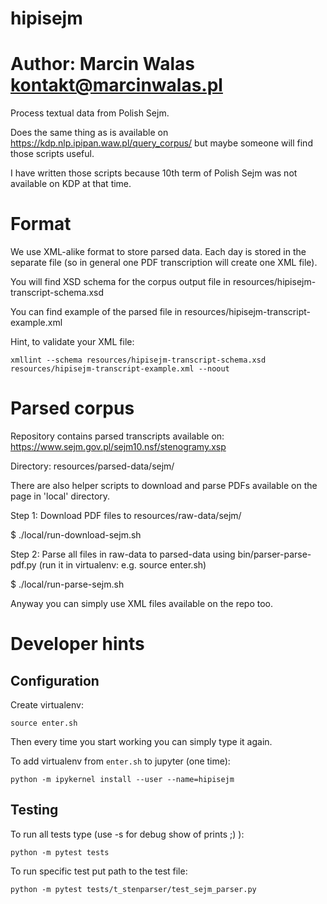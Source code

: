 # hipisejm
# Author: Marcin Walas <kontakt@marcinwalas.pl>

Process textual data from Polish Sejm.

Does the same thing as is available on https://kdp.nlp.ipipan.waw.pl/query_corpus/
but maybe someone will find those scripts useful.

I have written those scripts because 10th term of Polish Sejm was not available on KDP at that time.

Format
======

We use XML-alike format to store parsed data.
Each day is stored in the separate file (so in general one PDF transcription will create one XML file).

You will find XSD schema for the corpus output file in resources/hipisejm-transcript-schema.xsd

You can find example of the parsed file in resources/hipisejm-transcript-example.xml

Hint, to validate your XML file:

    xmllint --schema resources/hipisejm-transcript-schema.xsd resources/hipisejm-transcript-example.xml --noout

Parsed corpus
=============

Repository contains parsed transcripts available on: https://www.sejm.gov.pl/sejm10.nsf/stenogramy.xsp

Directory: resources/parsed-data/sejm/

There are also helper scripts to download and parse PDFs available on the page in 'local' directory.

Step 1: Download PDF files to resources/raw-data/sejm/

   $ ./local/run-download-sejm.sh

Step 2: Parse all files in raw-data to parsed-data using bin/parser-parse-pdf.py (run it in virtualenv: e.g. source enter.sh)

   $ ./local/run-parse-sejm.sh

Anyway you can simply use XML files available on the repo too.

Developer hints
===============

Configuration
-------------

Create virtualenv:

    source enter.sh

Then every time you start working you can simply type it again.

To add virtualenv from `enter.sh` to jupyter (one time):

    python -m ipykernel install --user --name=hipisejm

Testing
-------

To run all tests type (use -s for debug show of prints ;) ):

    python -m pytest tests

To run specific test put path to the test file:

    python -m pytest tests/t_stenparser/test_sejm_parser.py
